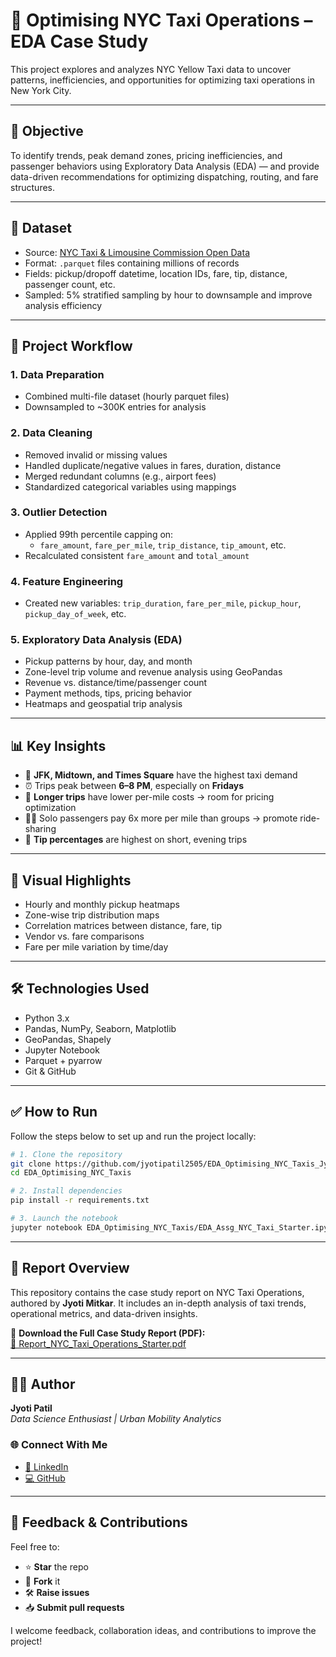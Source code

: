 # 🚕 Optimising NYC Taxi Operations – EDA Case Study

This project explores and analyzes NYC Yellow Taxi data to uncover patterns, inefficiencies, and opportunities for optimizing taxi operations in New York City.

---

## 📌 Objective

To identify trends, peak demand zones, pricing inefficiencies, and passenger behaviors using Exploratory Data Analysis (EDA) — and provide data-driven recommendations for optimizing dispatching, routing, and fare structures.

---

## 📂 Dataset

- Source: [NYC Taxi & Limousine Commission Open Data](https://www.nyc.gov/site/tlc/about/tlc-trip-record-data.page)
- Format: `.parquet` files containing millions of records
- Fields: pickup/dropoff datetime, location IDs, fare, tip, distance, passenger count, etc.
- Sampled: 5% stratified sampling by hour to downsample and improve analysis efficiency

---

## 🔧 Project Workflow

### 1. Data Preparation
- Combined multi-file dataset (hourly parquet files)
- Downsampled to ~300K entries for analysis

### 2. Data Cleaning
- Removed invalid or missing values
- Handled duplicate/negative values in fares, duration, distance
- Merged redundant columns (e.g., airport fees)
- Standardized categorical variables using mappings

### 3. Outlier Detection
- Applied 99th percentile capping on:
  - `fare_amount`, `fare_per_mile`, `trip_distance`, `tip_amount`, etc.
- Recalculated consistent `fare_amount` and `total_amount`

### 4. Feature Engineering
- Created new variables: `trip_duration`, `fare_per_mile`, `pickup_hour`, `pickup_day_of_week`, etc.

### 5. Exploratory Data Analysis (EDA)
- Pickup patterns by hour, day, and month
- Zone-level trip volume and revenue analysis using GeoPandas
- Revenue vs. distance/time/passenger count
- Payment methods, tips, pricing behavior
- Heatmaps and geospatial trip analysis

---

## 📊 Key Insights

- 🚖 **JFK, Midtown, and Times Square** have the highest taxi demand
- ⏰ Trips peak between **6–8 PM**, especially on **Fridays**
- 💸 **Longer trips** have lower per-mile costs → room for pricing optimization
- 💁‍♀️ Solo passengers pay 6x more per mile than groups → promote ride-sharing
- 🎯 **Tip percentages** are highest on short, evening trips

---


## 📍 Visual Highlights

- Hourly and monthly pickup heatmaps
- Zone-wise trip distribution maps
- Correlation matrices between distance, fare, tip
- Vendor vs. fare comparisons
- Fare per mile variation by time/day


---

## 🛠️ Technologies Used

- Python 3.x
- Pandas, NumPy, Seaborn, Matplotlib
- GeoPandas, Shapely
- Jupyter Notebook
- Parquet + pyarrow
- Git & GitHub

---

## ✅ How to Run

Follow the steps below to set up and run the project locally:

```bash
# 1. Clone the repository
git clone https://github.com/jyotipatil2505/EDA_Optimising_NYC_Taxis_Jyoti_Mitkar.git
cd EDA_Optimising_NYC_Taxis

# 2. Install dependencies
pip install -r requirements.txt

# 3. Launch the notebook
jupyter notebook EDA_Optimising_NYC_Taxis/EDA_Assg_NYC_Taxi_Starter.ipynb

```

---


## 📘 Report Overview
This repository contains the case study report on NYC Taxi Operations, authored by **Jyoti Mitkar**. It includes an in-depth analysis of taxi trends, operational metrics, and data-driven insights.

📄 **Download the Full Case Study Report (PDF):**  
[🔗 Report_NYC_Taxi_Operations_Starter.pdf](https://github.com/jyotipatil2505/EDA_Optimising_NYC_Taxis/blob/main/EDA_Optimising_NYC_Taxis/Report_NYC_Taxi_Operations_Starter.pdf)


---

## 🙋‍♀️ Author

**Jyoti Patil**  
_Data Science Enthusiast | Urban Mobility Analytics_

### 🌐 Connect With Me
- [💼 LinkedIn](https://www.linkedin.com/in/jyoti-patil-9808067a/)  
- [💻 GitHub](https://github.com/jyotipatil2505)

---

## 💬 Feedback & Contributions

Feel free to:

- ⭐ **Star** the repo  
- 🍴 **Fork** it  
- 🛠️ **Raise issues**  
- 📥 **Submit pull requests**

I welcome feedback, collaboration ideas, and contributions to improve the project!
